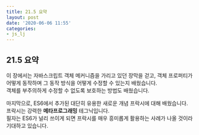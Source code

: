 ```yaml
---
title: 21.5 요약
layout: post
date: '2020-06-06 11:55'
categories:
- js_lj
---
```


## 21.5 요약

이 장에서는 자바스크립트 객체 메커니즘을 가리고 있던 장막을 걷고, 객체 프로퍼티가 어떻게 동작하며 
그 동작 방식을 어떻게 수정할 수 있는지 배웠습니다.  
객체를 부주의하게 수정할 수 없도록 보호하는 방법도 배웠습니다.

마지막으로, ES6에서 추가된 대단히 유용한 새로운 개념 프락시에 대해 배웠습니다.  
프락시는 강력한 **메타프로그래밍** 테그닉입니다.  
필자는 ES6가 널리 쓰이게 되면 프락시를 매우 흥미롭게 활용하는 사례가 나올 것이라 기대하고 있습니다.